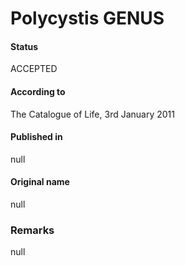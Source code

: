 # Polycystis GENUS

#### Status
ACCEPTED

#### According to
The Catalogue of Life, 3rd January 2011

#### Published in
null

#### Original name
null

### Remarks
null